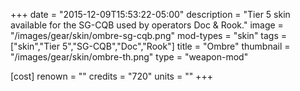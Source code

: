 +++
date = "2015-12-09T15:53:22-05:00"
description = "Tier 5 skin available for the SG-CQB used by operators Doc & Rook."
image = "/images/gear/skin/ombre-sg-cqb.png"
mod-types = "skin"
tags = ["skin","Tier 5","SG-CQB","Doc","Rook"]
title = "Ombre"
thumbnail = "/images/gear/skin/ombre-th.png"
type = "weapon-mod"

[cost]
  renown = ""
  credits = "720"
  units = ""
+++
